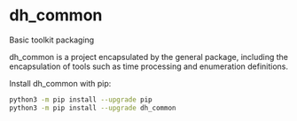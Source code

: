 # dh_common
Basic toolkit packaging

dh_common is a project encapsulated by the general package, including the encapsulation of tools such as time processing and enumeration definitions.

Install dh_common with pip:

```bash
python3 -m pip install --upgrade pip
python3 -m pip install --upgrade dh_common
```
